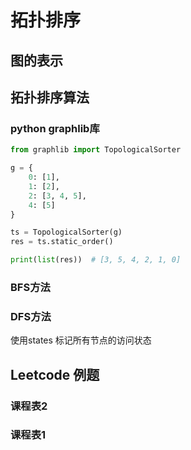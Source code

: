 # 拓扑排序

## 图的表示

## 拓扑排序算法

### python graphlib库
```python
from graphlib import TopologicalSorter

g = {
    0: [1],
    1: [2],
    2: [3, 4, 5],
    4: [5]
}

ts = TopologicalSorter(g)
res = ts.static_order()

print(list(res))  # [3, 5, 4, 2, 1, 0]
```
### BFS方法

### DFS方法
使用states 标记所有节点的访问状态
## Leetcode 例题

### 课程表2

### 课程表1